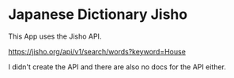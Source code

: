 # Japanese Dictionary Jisho

This App uses the Jisho API.

https://jisho.org/api/v1/search/words?keyword=House

I didn't create the API and there are also no docs for the API either.

